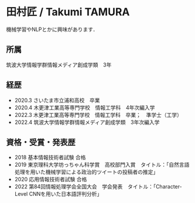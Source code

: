 # 田村匠 / Takumi TAMURA
機械学習やNLPとかに興味があります．

## 所属
筑波大学情報学群情報メディア創成学類　3年

## 経歴

- 2020.3 さいたま市立浦和高校　卒業
- 2020.4 木更津工業高等専門学校　情報工学科　4年次編入学
- 2022.3 木更津工業高等専門学校　情報工学科　卒業；　準学士（工学）
- 2022.4 筑波大学情報学群情報メディア創成学類　3年次編入学

## 資格・受賞・発表歴

- 2018 基本情報技術者試験 合格
- 2019 東京理科大学坊っちゃん科学賞　高校部門入賞　タイトル：「自然言語処理を用いた機械学習による政治的ツイートの投稿者の推定」
- 2020 応用情報技術者試験 合格
- 2022 第84回情報処理学会全国大会　学会発表　タイトル：「Character-Level CNNを用いた日本語評判分析」
